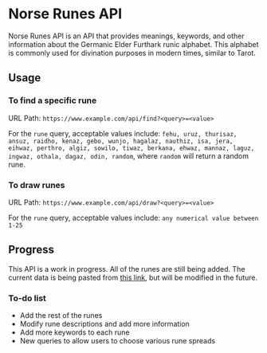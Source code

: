# Norse Runes API

Norse Runes API is an API that provides meanings, keywords, and other information about the Germanic Elder Furthark runic alphabet. This alphabet is commonly used for divination purposes in modern times, similar to Tarot.

## Usage

### To find a specific rune
URL Path:
```https://www.example.com/api/find?<query>=<value>```

For the `rune` query, acceptable values include:
```fehu, uruz, thurisaz, ansuz, raidho, kenaz, gebo, wunjo, hagalaz, nauthiz, isa, jera, eihwaz, perthro, algiz, sowilo, tiwaz, berkana, ehwaz, mannaz, laguz, ingwaz, othala, dagaz, odin, random```, where `random` will return a random rune.

### To draw runes
URL Path:
```https://www.example.com/api/draw?<query>=<value>```

For the `rune` query, acceptable values include:
```any numerical value between 1-25```

## Progress

This API is a work in progress. All of the runes are still being added. The current data is being pasted from [this link](https://www.twowander.com/blog/rune-meanings-how-to-use-runestones-for-divination), but will be modified in the future.

### To-do list
- Add the rest of the runes
- Modify rune descriptions and add more information
- Add more keywords to each rune
- New queries to allow users to choose various rune spreads
